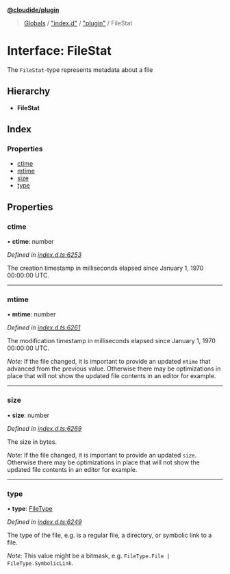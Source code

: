 **[@cloudide/plugin](../README.md)**

> [Globals](../README.md) / ["index.d"](../modules/_index_d_.md) / ["plugin"](../modules/_index_d_._plugin_.md) / FileStat

# Interface: FileStat

The `FileStat`-type represents metadata about a file

## Hierarchy

* **FileStat**

## Index

### Properties

* [ctime](_index_d_._plugin_.filestat.md#ctime)
* [mtime](_index_d_._plugin_.filestat.md#mtime)
* [size](_index_d_._plugin_.filestat.md#size)
* [type](_index_d_._plugin_.filestat.md#type)

## Properties

### ctime

•  **ctime**: number

*Defined in [index.d.ts:6253](https://github.com/huaweicloud/cloudide-plugin-api/blob/1ab5ef8/index.d.ts#L6253)*

The creation timestamp in milliseconds elapsed since January 1, 1970 00:00:00 UTC.

___

### mtime

•  **mtime**: number

*Defined in [index.d.ts:6261](https://github.com/huaweicloud/cloudide-plugin-api/blob/1ab5ef8/index.d.ts#L6261)*

The modification timestamp in milliseconds elapsed since January 1, 1970 00:00:00 UTC.

*Note:* If the file changed, it is important to provide an updated `mtime` that advanced
from the previous value. Otherwise there may be optimizations in place that will not show
the updated file contents in an editor for example.

___

### size

•  **size**: number

*Defined in [index.d.ts:6269](https://github.com/huaweicloud/cloudide-plugin-api/blob/1ab5ef8/index.d.ts#L6269)*

The size in bytes.

*Note:* If the file changed, it is important to provide an updated `size`. Otherwise there
may be optimizations in place that will not show the updated file contents in an editor for
example.

___

### type

•  **type**: [FileType](../enums/_index_d_._plugin_.filetype.md)

*Defined in [index.d.ts:6249](https://github.com/huaweicloud/cloudide-plugin-api/blob/1ab5ef8/index.d.ts#L6249)*

The type of the file, e.g. is a regular file, a directory, or symbolic link
to a file.

*Note:* This value might be a bitmask, e.g. `FileType.File | FileType.SymbolicLink`.
